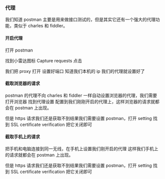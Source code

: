 ### 代理

我们知道 postman 主要是用来做接口测试的，但是其实它还有一个强大的代理功能，类似于 charles 和 fiddler。

#### 开启代理

打开 postman

找到小雷达图标 Capture requests 点击

我们把 proxy 打开 设置好端口 知道我们本机的 ip 我们的代理就设置好了

#### 截取浏览器的请求

postman 的代理不向 charles 和 fiddler 一样自动设置浏览器的代理，我们需要打开浏览器 找到代理设置 配置到我们刚刚开启的代理上，这样浏览器的请求就都会在 postman 上出现。

但是 https 请求我们还是获取不到结果我们需要设置 postman，打开 setting 找到 SSL certificate verification 把它关闭即可

#### 截取手机上的请求

把手机和电脑连接到同一无线，在手机上设置我们刚开启的代理 这样我们手机上的请求就都会在 postman 上出现。

但是 https 请求我们还是获取不到结果我们需要设置 postman，打开 setting 找到 SSL certificate verification 把它关闭即可
